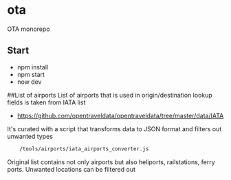 # ota
OTA monorepo


## Start
* npm install
* npm start
* now dev


##List of airports
List of airports that is used in origin/destination lookup fields is taken from IATA list
* https://github.com/opentraveldata/opentraveldata/tree/master/data/IATA

It's curated with a script that transforms data to JSON format and filters out unwanted types

```bash
    /tools/airports/iata_airports_converter.js
```
Original list contains not only airports but also heliports, railstations, ferry ports.
Unwanted locations can be filtered out 